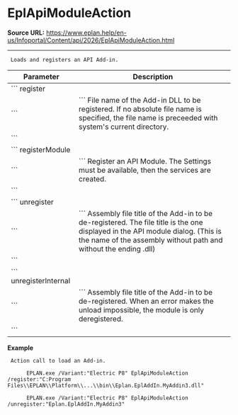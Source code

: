# EplApiModuleAction

**Source URL:** https://www.eplan.help/en-us/Infoportal/Content/api/2026/EplApiModuleAction.html

---

```
 Loads and registers an API Add-in.

```

| Parameter | Description |
| --- | --- |
| ``` register
 ``` | ```  File name of the  Add-in DLL to be registered. If no absolute file name is specified, the file name is preceeded with system's current directory.
 ``` |
| ``` registerModule
 ``` | ``` Register an API Module. The Settings must be available, then the services are created.
 ``` |
| ``` unregister
 ``` | ```  Assembly file title of the Add-in to be de-registered. The file title is the one displayed in the API module dialog. (This is the name of the assembly without path and without the ending .dll)
 ``` |
| ``` unregisterInternal
 ``` | ```  Assembly file title of the Add-in to be de-registered. When an error makes the unload impossible, the module is only deregistered.
 ``` |

**Example**

```
 Action call to load an Add-in.

      EPLAN.exe /Variant:"Electric P8" EplApiModuleAction /register:"C:Program Files\\EPLAN\\Platform\\...\\bin\\Eplan.EplAddIn.MyAddin3.dll"

      EPLAN.exe /Variant:"Electric P8" EplApiModuleAction /unregister:"Eplan.EplAddIn.MyAddin3"

```